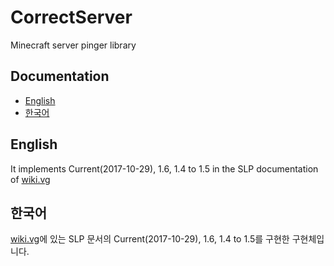 # CorrectServer
Minecraft server pinger library
## Documentation
  * [English](#English)
  * [한국어](#한국어)

## English
It implements Current(2017-10-29), 1.6,
1.4 to 1.5 in the SLP documentation of [wiki.vg](http://wiki.vg/Server_List_Ping)

## 한국어
[wiki.vg](http://wiki.vg/Server_List_Ping)에 있는 SLP 문서의 Current(2017-10-29),
1.6, 1.4 to 1.5를 구현한 구현체입니다.